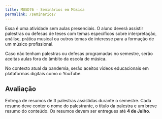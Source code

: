 ```yaml
---
title: MUSD76 - Seminários em Música
permalink: /seminarios/
---
```


Essa é uma atividade sem aulas presenciais. O aluno deverá assistir palestras ou
defesas de teses com temas específicos sobre interpretação, análise, prática
musical ou outros temas de interesse para a formação de um músico profissional.

Caso não tenham palestras ou defesas programadas no semestre, serão aceitas
aulas fora do âmbito da escola de música.

<p class="alert alert-warning">
No contexto atual da pandemia, serão aceitos vídeos educacionais em plataformas
digitais como o YouTube.
</p>

## Avaliação

Entrega de resumos de 3 palestras assistidas durante o semestre. Cada resumo
deve conter o nome do palestrante, o título da palestra e um breve resumo do
conteúdo. Os resumos devem ser entregues até **4 de Julho**.
